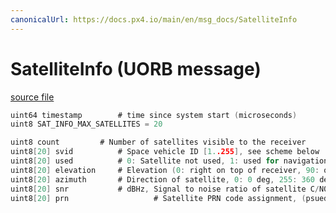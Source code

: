```yaml
---
canonicalUrl: https://docs.px4.io/main/en/msg_docs/SatelliteInfo
---
```


# SatelliteInfo (UORB message)



[source file](https://github.com/PX4/PX4-Autopilot/blob/release/1.14/msg/SatelliteInfo.msg)

```c
uint64 timestamp		# time since system start (microseconds)
uint8 SAT_INFO_MAX_SATELLITES = 20

uint8 count			# Number of satellites visible to the receiver
uint8[20] svid	 		# Space vehicle ID [1..255], see scheme below
uint8[20] used			# 0: Satellite not used, 1: used for navigation
uint8[20] elevation		# Elevation (0: right on top of receiver, 90: on the horizon) of satellite
uint8[20] azimuth		# Direction of satellite, 0: 0 deg, 255: 360 deg.
uint8[20] snr			# dBHz, Signal to noise ratio of satellite C/N0, range 0..99, zero when not tracking this satellite.
uint8[20] prn                   # Satellite PRN code assignment, (psuedorandom number SBAS, valid codes are 120-144)

```
